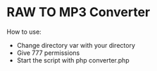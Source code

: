 # RAW TO MP3 Converter
How to use:
- Change directory var with your directory
- Give 777 permissions
- Start the script with php converter.php
